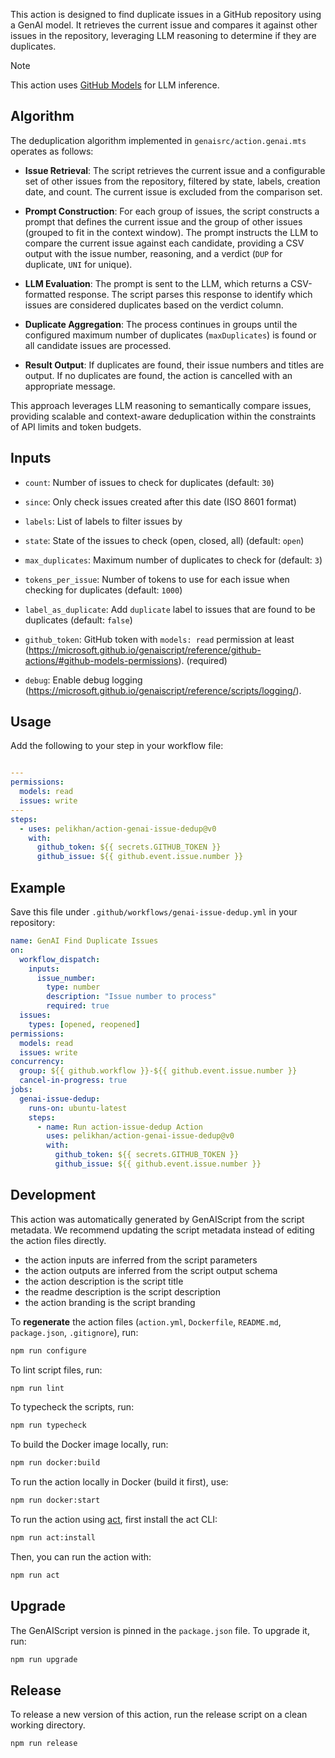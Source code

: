 This action is designed to find duplicate issues in a GitHub repository using a GenAI model. It retrieves the current issue and compares it against other issues in the repository, leveraging LLM reasoning to determine if they are duplicates.

> [!NOTE]
> This action uses [GitHub Models](https://github.com/models) for LLM inference.

## Algorithm

The deduplication algorithm implemented in `genaisrc/action.genai.mts` operates as follows:

- **Issue Retrieval**: The script retrieves the current issue and a configurable set of other issues from the repository, filtered by state, labels, creation date, and count. The current issue is excluded from the comparison set.

- **Prompt Construction**: For each group of issues, the script constructs a prompt that defines the current issue and the group of other issues (grouped to fit in the context window). The prompt instructs the LLM to compare the current issue against each candidate, providing a CSV output with the issue number, reasoning, and a verdict (`DUP` for duplicate, `UNI` for unique).

- **LLM Evaluation**: The prompt is sent to the LLM, which returns a CSV-formatted response. The script parses this response to identify which issues are considered duplicates based on the verdict column.

- **Duplicate Aggregation**: The process continues in groups until the configured maximum number of duplicates (`maxDuplicates`) is found or all candidate issues are processed.

- **Result Output**: If duplicates are found, their issue numbers and titles are output. If no duplicates are found, the action is cancelled with an appropriate message.

This approach leverages LLM reasoning to semantically compare issues, providing scalable and context-aware deduplication within the constraints of API limits and token budgets.

## Inputs

- `count`: Number of issues to check for duplicates (default: `30`)
- `since`: Only check issues created after this date (ISO 8601 format)
- `labels`: List of labels to filter issues by
- `state`: State of the issues to check (open, closed, all) (default: `open`)
- `max_duplicates`: Maximum number of duplicates to check for (default: `3`)
- `tokens_per_issue`: Number of tokens to use for each issue when checking for duplicates (default: `1000`)
- `label_as_duplicate`: Add `duplicate` label to issues that are found to be duplicates (default: `false`)

- `github_token`: GitHub token with `models: read` permission at least (https://microsoft.github.io/genaiscript/reference/github-actions/#github-models-permissions). (required)
- `debug`: Enable debug logging (https://microsoft.github.io/genaiscript/reference/scripts/logging/).

## Usage

Add the following to your step in your workflow file:

```yaml

---
permissions:
  models: read
  issues: write
---
steps:
  - uses: pelikhan/action-genai-issue-dedup@v0
    with:
      github_token: ${{ secrets.GITHUB_TOKEN }}
      github_issue: ${{ github.event.issue.number }}
```

## Example

Save this file under `.github/workflows/genai-issue-dedup.yml` in your repository:

```yaml
name: GenAI Find Duplicate Issues
on:
  workflow_dispatch:
    inputs:
      issue_number:
        type: number
        description: "Issue number to process"
        required: true
  issues:
    types: [opened, reopened]
permissions:
  models: read
  issues: write
concurrency:
  group: ${{ github.workflow }}-${{ github.event.issue.number }}
  cancel-in-progress: true
jobs:
  genai-issue-dedup:
    runs-on: ubuntu-latest
    steps:
      - name: Run action-issue-dedup Action
        uses: pelikhan/action-genai-issue-dedup@v0
        with:
          github_token: ${{ secrets.GITHUB_TOKEN }}
          github_issue: ${{ github.event.issue.number }}
```

## Development

This action was automatically generated by GenAIScript from the script metadata.
We recommend updating the script metadata instead of editing the action files directly.

- the action inputs are inferred from the script parameters
- the action outputs are inferred from the script output schema
- the action description is the script title
- the readme description is the script description
- the action branding is the script branding

To **regenerate** the action files (`action.yml`, `Dockerfile`, `README.md`, `package.json`, `.gitignore`), run:

```bash
npm run configure
```

To lint script files, run:

```bash
npm run lint
```

To typecheck the scripts, run:

```bash
npm run typecheck
```

To build the Docker image locally, run:

```bash
npm run docker:build
```

To run the action locally in Docker (build it first), use:

```bash
npm run docker:start
```

To run the action using [act](https://nektosact.com/), first install the act CLI:

```bash
npm run act:install
```

Then, you can run the action with:

```bash
npm run act
```

## Upgrade

The GenAIScript version is pinned in the `package.json` file. To upgrade it, run:

```bash
npm run upgrade
```

## Release

To release a new version of this action, run the release script on a clean working directory.

```bash
npm run release
```
